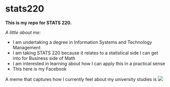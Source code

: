 # stats220

**This is my repo for STATS 220.** 

*A little about me:*

- I am undertaking a degree in Information Systems and Technology Management
- I am taking STATS 220 because it relates to a statistical side I can get into for Business side of Math
- I am interested in learning about how I can apply this in a practical sense
- This here is my Facebook 

A meme that captures how I currently feel about my university studies is ![](https://c.tenor.com/8druEACXtX8AAAAd/tenor.gif)
